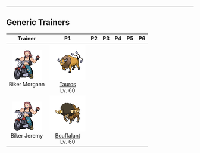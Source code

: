 ---

## Generic Trainers</h3>

| Trainer | P1 | P2 | P3 | P4 | P5 | P6 |
|:-------:|:--:|:--:|:--:|:--:|:--:|:--:|
| ![Biker Morgann](../../assets/trainers/biker.png)<br>Biker Morgann | ![Tauros](../../assets/sprites/tauros/front.png)<br>[Tauros](../../pokemon/tauros.wild_md/)<br>Lv. 60 |
| ![Biker Jeremy](../../assets/trainers/biker.png)<br>Biker Jeremy | ![Bouffalant](../../assets/sprites/bouffalant/front.png)<br>[Bouffalant](../../pokemon/bouffalant.wild_md/)<br>Lv. 60 |

